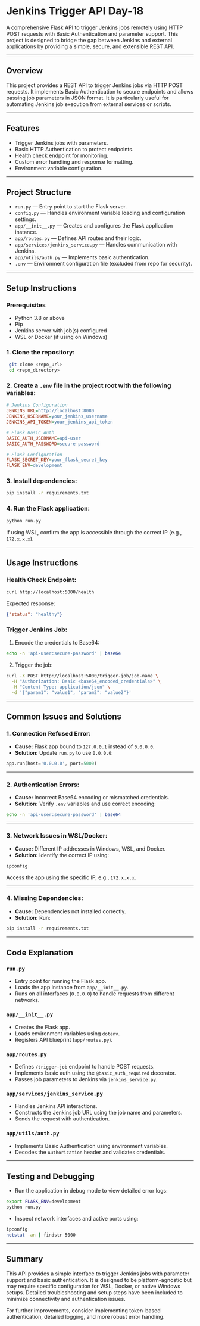# Jenkins Trigger API                                                                                                                                     Day-18 

A comprehensive Flask API to trigger Jenkins jobs remotely using HTTP POST requests with Basic Authentication and parameter support. This project is designed to bridge the gap between Jenkins and external applications by providing a simple, secure, and extensible REST API.

---

## Overview

This project provides a REST API to trigger Jenkins jobs via HTTP POST requests. It implements Basic Authentication to secure endpoints and allows passing job parameters in JSON format. It is particularly useful for automating Jenkins job execution from external services or scripts.

---

## Features

* Trigger Jenkins jobs with parameters.
* Basic HTTP Authentication to protect endpoints.
* Health check endpoint for monitoring.
* Custom error handling and response formatting.
* Environment variable configuration.

---

## Project Structure

* `run.py` — Entry point to start the Flask server.
* `config.py` — Handles environment variable loading and configuration settings.
* `app/__init__.py` — Creates and configures the Flask application instance.
* `app/routes.py` — Defines API routes and their logic.
* `app/services/jenkins_service.py` — Handles communication with Jenkins.
* `app/utils/auth.py` — Implements basic authentication.
* `.env` — Environment configuration file (excluded from repo for security).

---

## Setup Instructions

### Prerequisites

* Python 3.8 or above
* Pip
* Jenkins server with job(s) configured
* WSL or Docker (if using on Windows)

### 1. Clone the repository:

```bash
 git clone <repo_url>
 cd <repo_directory>
```

### 2. Create a `.env` file in the project root with the following variables:

```ini
# Jenkins Configuration
JENKINS_URL=http://localhost:8080
JENKINS_USERNAME=your_jenkins_username
JENKINS_API_TOKEN=your_jenkins_api_token

# Flask Basic Auth
BASIC_AUTH_USERNAME=api-user
BASIC_AUTH_PASSWORD=secure-password

# Flask Configuration
FLASK_SECRET_KEY=your_flask_secret_key
FLASK_ENV=development
```

### 3. Install dependencies:

```bash
pip install -r requirements.txt
```

### 4. Run the Flask application:

```bash
python run.py
```

If using WSL, confirm the app is accessible through the correct IP (e.g., `172.x.x.x`).

---

## Usage Instructions

### Health Check Endpoint:

```bash
curl http://localhost:5000/health
```

Expected response:

```json
{"status": "healthy"}
```

### Trigger Jenkins Job:

1. Encode the credentials to Base64:

```bash
echo -n 'api-user:secure-password' | base64
```

2. Trigger the job:

```bash
curl -X POST http://localhost:5000/trigger-job/job-name \
  -H "Authorization: Basic <base64_encoded_credentials>" \
  -H "Content-Type: application/json" \
  -d '{"param1": "value1", "param2": "value2"}'
```

---

## Common Issues and Solutions

### 1. Connection Refused Error:

* **Cause:** Flask app bound to `127.0.0.1` instead of `0.0.0.0`.
* **Solution:** Update `run.py` to use `0.0.0.0`:

```python
app.run(host='0.0.0.0', port=5000)
```

---

### 2. Authentication Errors:

* **Cause:** Incorrect Base64 encoding or mismatched credentials.
* **Solution:** Verify `.env` variables and use correct encoding:

```bash
echo -n 'api-user:secure-password' | base64
```

---

### 3. Network Issues in WSL/Docker:

* **Cause:** Different IP addresses in Windows, WSL, and Docker.
* **Solution:** Identify the correct IP using:

```bash
ipconfig
```

Access the app using the specific IP, e.g., `172.x.x.x`.

---

### 4. Missing Dependencies:

* **Cause:** Dependencies not installed correctly.
* **Solution:** Run:

```bash
pip install -r requirements.txt
```

---

## Code Explanation

### `run.py`

* Entry point for running the Flask app.
* Loads the app instance from `app/__init__.py`.
* Runs on all interfaces (`0.0.0.0`) to handle requests from different networks.

### `app/__init__.py`

* Creates the Flask app.
* Loads environment variables using `dotenv`.
* Registers API blueprint (`app/routes.py`).

### `app/routes.py`

* Defines `/trigger-job` endpoint to handle POST requests.
* Implements basic auth using the `@basic_auth_required` decorator.
* Passes job parameters to Jenkins via `jenkins_service.py`.

### `app/services/jenkins_service.py`

* Handles Jenkins API interactions.
* Constructs the Jenkins job URL using the job name and parameters.
* Sends the request with authentication.

### `app/utils/auth.py`

* Implements Basic Authentication using environment variables.
* Decodes the `Authorization` header and validates credentials.

---

## Testing and Debugging

* Run the application in debug mode to view detailed error logs:

```bash
export FLASK_ENV=development
python run.py
```

* Inspect network interfaces and active ports using:

```bash
ipconfig
netstat -an | findstr 5000
```

---

## Summary

This API provides a simple interface to trigger Jenkins jobs with parameter support and basic authentication. It is designed to be platform-agnostic but may require specific configuration for WSL, Docker, or native Windows setups. Detailed troubleshooting and setup steps have been included to minimize connectivity and authentication issues.

For further improvements, consider implementing token-based authentication, detailed logging, and more robust error handling.
